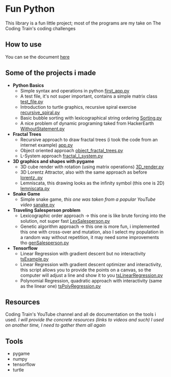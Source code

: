
# Fun Python

This library is a fun little project; most of the programs are my take on The Coding Train's
coding challenges

## How to use

You can se the document [here](Doc/usingFunPython.md)

## Some of the projects i made

- **Python Basics**
  - Simple syntax and operations in python [first_app.py](Fundamentals/first_app.py)
  - A test file, it's not super important, contains a simple matrix class [test_file.py](Fundamentals/test_file.py)
  - Introduction to turtle graphics, recursive spiral exercise [recursive_spiral.py](Fractal_Trees/recursive_spiral.py)
  - Basic bubble sorting with lexicographical string ordering [Sorting.py](Fundamentals/Sorting.py)
  - A nice problem of dynamic programing taked from HackerEarth [WithoutStatement.py](/Fundamentals/WithoutStatement.py)
- **Fractal Trees**
  - Recursive approach to draw fractal trees (i took the code from an internet example) [app.py](Fractal_Trees/app.py")
  - Object oriented approach [object_fractal_trees.py](Fractal_Trees/object_fractal_trees.py)
  - L-System approach [fractal_l_system.py](Fractal_Trees/fractal_l_system.py)
- **3D graphics and shapes with pygame**
  - 3D cube render with rotation (using matrix operations) [3D_render.py](3D_Graphics_Shapes/3D_render.py)
  - 3D Lorentz Attractor, also with the same approach as before [lorentz..py](3D_Graphics_Shapes/lorentz.py)
  - Lemniscata, this drawing looks as the infinity symbol (this one is 2D) [lemniscata.py](3D_Graphics_Shapes/lemniscata.py)
- **Snake Game**
  - Simple snake game, _this one was taken from a popular YouTube video_ [sanake.py](Games/snake.py)
- **Traveling Salesperson problem**
  - Lexicographic order approach -> this one is like brute forcing into the solution, not  super fast [LexSalesperson.py](Traveling_Salesperson/LexSalesperson.py)
  - Genetic algorithm approach -> this one is more fun, i implemented this one with cross-over and mutation, also I select my population in a random way without repetition, it may need some improvements tho [genSalesperson.py](Traveling_Salesperson/genSalesperson.py)
- **Tensorflow**
  - Linear Regression with gradient descent but no interactivity [tsExample.py](Tensor%20Flow/tsExample.py)
  - Linear Regression with gradient descent optimizer and interactivity, this script allows you to provide the points on a canvas, so the computer will adjust a line and show it to you [tsLinearRegression.py](Tensor%20Flow/tsLinearRegression.py)
  - Polynomial Regression, quadratic approach with interactivity (same as the linear one) [tsPolyRegression.py](Tensor%20Flow/tsPolyRegression.py)

## Resources

Coding Train's YouTube channel and all de documentation on the tools i used.
_I will provide the concrete resources (links to videos and such) I used on another time, I need to gather them all again_

## Tools

- pygame
- numpy
- tensorflow
- turtle
